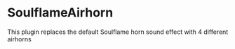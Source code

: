 # SoulflameAirhorn
This plugin replaces the default Soulflame horn sound effect with 4 different airhorns